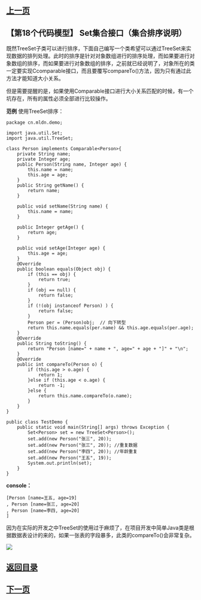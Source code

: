 ## [上一页](course135)
##  【第18个代码模型】 Set集合接口（集合排序说明）

既然TreeSet子类可以进行排序，下面自己编写一个类希望可以通过TreeSet来实现数据的排列处理。此时的排序是针对对象数组进行的排序处理，而如果要进行对象数组的排序，而如果要进行对象数组的排序，之前就已经说明了，对象所在的类一定要实现Ccomparable接口，而且要覆写compareTo()方法，因为只有通过此方法才能知道大小关系。

但是需要提醒的是，如果使用Comparable接口进行大小关系匹配的时候，有一个坑存在，所有的属性必须全部进行比较操作。

**范例** 使用TreeSet排序：

	package cn.mldn.demo;
	
	import java.util.Set;
	import java.util.TreeSet;
	
	class Person implements Comparable<Person>{
		private String name;
		private Integer age;
		public Person(String name, Integer age) {
			this.name = name;
			this.age = age;
		}
		public String getName() {
			return name;
		}
	
		public void setName(String name) {
			this.name = name;
		}
	
		public Integer getAge() {
			return age;
		}
	
		public void setAge(Integer age) {
			this.age = age;
		}
		@Override
		public boolean equals(Object obj) {
			if (this == obj) {
				return true;
			}
			if (obj == null) {
				return false;
			}
			if (!(obj instanceof Person) ) {
				return false;
			}
			Person per = (Person)obj;  // 向下转型
			return this.name.equals(per.name) && this.age.equals(per.age);
		}
		@Override
		public String toString() {
			return "Person [name=" + name + ", age=" + age + "]" + "\n";
		}
		@Override
		public int compareTo(Person o) {
			if (this.age > o.age) {
				return 1;
			}else if (this.age < o.age) {
				return -1;
			}else {
				return this.name.compareTo(o.name);
			}
		}
	}
	
	public class TestDemo {
		public static void main(String[] args) throws Exception {
			Set<Person> set = new TreeSet<Person>();
			set.add(new Person("张三", 20));
			set.add(new Person("张三", 20)); //重复数据
			set.add(new Person("李四", 20)); //年龄重复
			set.add(new Person("王五", 19));
			System.out.println(set);
		} 	
	}
**console：**

	[Person [name=王五, age=19]
	, Person [name=张三, age=20]
	, Person [name=李四, age=20]
	]

因为在实际的开发之中TreeSet的使用过于麻烦了，在项目开发中简单Java类是根据数据表设计的来的，如果一张表的字段暴多，此类的compareTo()会非常复杂。

![](http://ww1.sinaimg.cn/large/0060lm7Tly1foq5af0sltj30vf0hh7bl.jpg)



## [返回目录](https://wuchengcheng110120.github.io/aliyunjava3/list)
## [下一页](course137)
